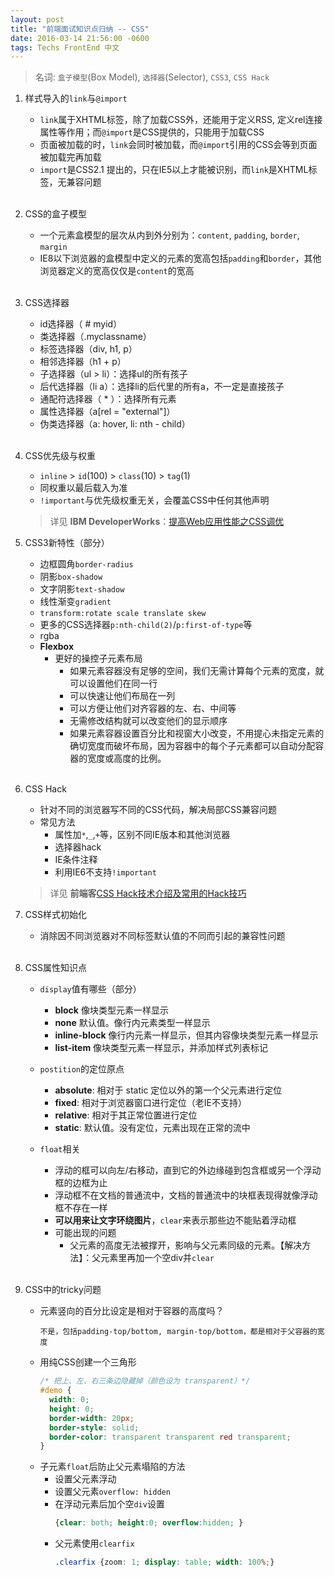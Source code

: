 ```yaml
---
layout: post
title: "前端面试知识点归纳 -- CSS"
date: 2016-03-14 21:56:00 -0600
tags: Techs FrontEnd 中文
---
```


> 名词: `盒子模型`(Box Model), `选择器`(Selector), `CSS3`, `CSS Hack`

1. 样式导入的`link`与`@import`
    - `link`属于XHTML标签，除了加载CSS外，还能用于定义RSS, 定义rel连接属性等作用；而`@import`是CSS提供的，只能用于加载CSS
    - 页面被加载的时，`link`会同时被加载，而`@import`引用的CSS会等到页面被加载完再加载
    - `import`是CSS2.1 提出的，只在IE5以上才能被识别，而`link`是XHTML标签，无兼容问题
<br><br>
1. CSS的盒子模型
    - 一个元素盒模型的层次从内到外分别为：`content`, `padding`, `border`, `margin`
    - IE8以下浏览器的盒模型中定义的元素的宽高包括`padding`和`border`，其他浏览器定义的宽高仅仅是`content`的宽高
<br><br>
1. CSS选择器
    - id选择器（ # myid）
    - 类选择器（.myclassname）
    - 标签选择器（div, h1, p）
    - 相邻选择器（h1 + p）
    - 子选择器（ul > li）：选择ul的所有孩子
    - 后代选择器（li a）：选择li的后代里的所有a，不一定是直接孩子
    - 通配符选择器（ * ）：选择所有元素
    - 属性选择器（a[rel = "external"]）
    - 伪类选择器（a: hover, li: nth - child）
<br><br>
1. CSS优先级与权重
    - `inline` > `id`(100) > `class`(10) > `tag`(1)
    - 同权重以最后载入为准
    - `!important`与优先级权重无关，会覆盖CSS中任何其他声明

    > 详见 **IBM DeveloperWorks**：[提高Web应用性能之CSS调优](https://www.ibm.com/developerworks/cn/web/1109_zhouxiang_optcss/)

1. CSS3新特性（部分）
    - 边框圆角`border-radius`
    - 阴影`box-shadow`
    - 文字阴影`text-shadow`
    - 线性渐变`gradient`
    - `transform:rotate scale translate skew`
    - 更多的CSS选择器`p:nth-child(2)`/`p:first-of-type`等
    - rgba
    - **Flexbox**
        - 更好的操控子元素布局
            - 如果元素容器没有足够的空间，我们无需计算每个元素的宽度，就可以设置他们在同一行
            - 可以快速让他们布局在一列
            - 可以方便让他们对齐容器的左、右、中间等
            - 无需修改结构就可以改变他们的显示顺序
            - 如果元素容器设置百分比和视窗大小改变，不用提心未指定元素的确切宽度而破坏布局，因为容器中的每个子元素都可以自动分配容器的宽度或高度的比例。
<br><br>
1. CSS Hack
    - 针对不同的浏览器写不同的CSS代码，解决局部CSS兼容问题
    - 常见方法
        - 属性加`*`,`_`,`+`等，区别不同IE版本和其他浏览器
        - 选择器hack
        - IE条件注释
        - 利用IE6不支持`!important`

    > 详见 **前端客**[CSS Hack技术介绍及常用的Hack技巧](http://www.qdker.com/archives/138.html)

1. CSS样式初始化
    - 消除因不同浏览器对不同标签默认值的不同而引起的兼容性问题
<br><br>
1. CSS属性知识点
    - `display`值有哪些（部分）
        - **block** 像块类型元素一样显示
        - **none** 默认值。像行内元素类型一样显示
        - **inline-block** 像行内元素一样显示，但其内容像块类型元素一样显示
        - **list-item** 像块类型元素一样显示，并添加样式列表标记

    - `postition`的定位原点
        - **absolute**: 相对于 static 定位以外的第一个父元素进行定位
        - **fixed**: 相对于浏览器窗口进行定位（老IE不支持）
        - **relative**: 相对于其正常位置进行定位
        - **static**: 默认值。没有定位，元素出现在正常的流中

    - `float`相关
        - 浮动的框可以向左/右移动，直到它的外边缘碰到包含框或另一个浮动框的边框为止
        - 浮动框不在文档的普通流中，文档的普通流中的块框表现得就像浮动框不存在一样
        - **可以用来让文字环绕图片**，`clear`来表示那些边不能贴着浮动框
        - 可能出现的问题
            - 父元素的高度无法被撑开，影响与父元素同级的元素。【解决方法】：父元素里再加一个空div并`clear`
<br><br>
1. CSS中的tricky问题
    - 元素竖向的百分比设定是相对于容器的高度吗？
      ```
      不是，包括padding-top/bottom, margin-top/bottom，都是相对于父容器的宽度
      ```
    - 用纯CSS创建一个三角形
      ```css
      /* 把上、左、右三条边隐藏掉（颜色设为 transparent）*/
      #demo {
        width: 0;
        height: 0;
        border-width: 20px;
        border-style: solid;
        border-color: transparent transparent red transparent;
      }
      ```
    - 子元素`float`后防止父元素塌陷的方法
        - 设置父元素浮动
        - 设置父元素`overflow: hidden`
        - 在浮动元素后加个空`div`设置
          ```css
          {clear: both; height:0; overflow:hidden; }
          ```
        - 父元素使用`clearfix`
          ```css
          .clearfix {zoom: 1; display: table; width: 100%;}
          ```
